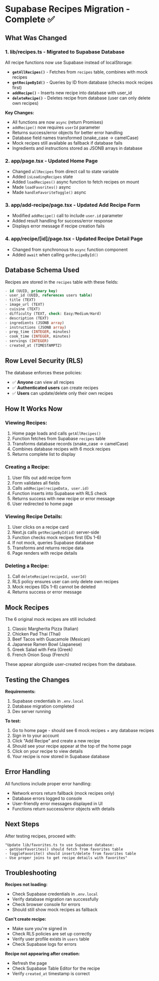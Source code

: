 # Supabase Recipes Migration - Complete ✅

## What Was Changed

### 1. **lib/recipes.ts** - Migrated to Supabase Database
All recipe functions now use Supabase instead of localStorage:

- **`getAllRecipes()`** - Fetches from `recipes` table, combines with mock recipes
- **`getRecipeById()`** - Queries by ID from database (checks mock recipes first)
- **`addRecipe()`** - Inserts new recipe into database with user_id
- **`deleteRecipe()`** - Deletes recipe from database (user can only delete own recipes)

**Key Changes:**
- All functions are now `async` (return Promises)
- `addRecipe()` now requires `userId` parameter
- Returns success/error objects for better error handling
- Database field names transformed (snake_case → camelCase)
- Mock recipes still available as fallback if database fails
- Ingredients and instructions stored as JSONB arrays in database

### 2. **app/page.tsx** - Updated Home Page
- Changed `allRecipes` from direct call to state variable
- Added `isLoadingRecipes` state
- Added `loadRecipes()` async function to fetch recipes on mount
- Made `loadFavorites()` async
- Made `handleFavoriteToggle()` async

### 3. **app/add-recipe/page.tsx** - Updated Add Recipe Form
- Modified `addRecipe()` call to include `user.id` parameter
- Added result handling for success/error response
- Displays error message if recipe creation fails

### 4. **app/recipe/[id]/page.tsx** - Updated Recipe Detail Page
- Changed from synchronous to `async` function component
- Added `await` when calling `getRecipeById()`

## Database Schema Used

Recipes are stored in the `recipes` table with these fields:

```sql
- id (UUID, primary key)
- user_id (UUID, references users table)
- title (TEXT)
- image_url (TEXT)
- cuisine (TEXT)
- difficulty (TEXT, check: Easy/Medium/Hard)
- description (TEXT)
- ingredients (JSONB array)
- instructions (JSONB array)
- prep_time (INTEGER, minutes)
- cook_time (INTEGER, minutes)
- servings (INTEGER)
- created_at (TIMESTAMPTZ)
```

## Row Level Security (RLS)

The database enforces these policies:
- ✅ **Anyone** can view all recipes
- ✅ **Authenticated users** can create recipes
- ✅ **Users** can update/delete only their own recipes

## How It Works Now

### Viewing Recipes:
1. Home page loads and calls `getAllRecipes()`
2. Function fetches from Supabase `recipes` table
3. Transforms database records (snake_case → camelCase)
4. Combines database recipes with 6 mock recipes
5. Returns complete list to display

### Creating a Recipe:
1. User fills out add recipe form
2. Form validates all fields
3. Calls `addRecipe(recipeData, user.id)`
4. Function inserts into Supabase with RLS check
5. Returns success with new recipe or error message
6. User redirected to home page

### Viewing Recipe Details:
1. User clicks on a recipe card
2. Next.js calls `getRecipeById(id)` server-side
3. Function checks mock recipes first (IDs 1-6)
4. If not mock, queries Supabase database
5. Transforms and returns recipe data
6. Page renders with recipe details

### Deleting a Recipe:
1. Call `deleteRecipe(recipeId, userId)`
2. RLS policy ensures user can only delete own recipes
3. Mock recipes (IDs 1-6) cannot be deleted
4. Returns success or error message

## Mock Recipes

The 6 original mock recipes are still included:
1. Classic Margherita Pizza (Italian)
2. Chicken Pad Thai (Thai)
3. Beef Tacos with Guacamole (Mexican)
4. Japanese Ramen Bowl (Japanese)
5. Greek Salad with Feta (Greek)
6. French Onion Soup (French)

These appear alongside user-created recipes from the database.

## Testing the Changes

**Requirements:**
1. Supabase credentials in `.env.local`
2. Database migration completed
3. Dev server running

**To test:**
1. Go to home page - should see 6 mock recipes + any database recipes
2. Sign in to your account
3. Click "Add Recipe" and create a new recipe
4. Should see your recipe appear at the top of the home page
5. Click on your recipe to view details
6. Your recipe is now stored in Supabase database

## Error Handling

All functions include proper error handling:
- Network errors return fallback (mock recipes only)
- Database errors logged to console
- User-friendly error messages displayed in UI
- Functions return success/error objects with details

## Next Steps

After testing recipes, proceed with:
```
"Update lib/favorites.ts to use Supabase database:
- getUserFavorites() should fetch from favorites table
- toggleFavorite() should insert/delete from favorites table
- Use proper joins to get recipe details with favorites"
```

## Troubleshooting

**Recipes not loading:**
- Check Supabase credentials in `.env.local`
- Verify database migration ran successfully
- Check browser console for errors
- Should still show mock recipes as fallback

**Can't create recipe:**
- Make sure you're signed in
- Check RLS policies are set up correctly
- Verify user profile exists in `users` table
- Check Supabase logs for errors

**Recipe not appearing after creation:**
- Refresh the page
- Check Supabase Table Editor for the recipe
- Verify `created_at` timestamp is correct
